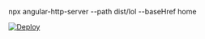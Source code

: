 npx angular-http-server --path dist/lol --baseHref home

<a href="https://heroku.com/deploy?template=https://github.com/bugbounted/heroku-reverse-proxy-1">
  <img src="https://www.herokucdn.com/deploy/button.svg" alt="Deploy">
</a>
